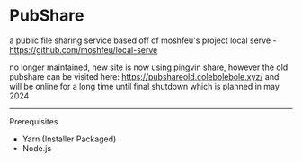 # PubShare

a public file sharing service based off of moshfeu's project local serve - https://github.com/moshfeu/local-serve



no longer maintained, new site is now using pingvin share, however the old pubshare can be visited here: https://pubshareold.colebolebole.xyz/ and will be online for a long time until final shutdown which is planned in may 2024

---

Prerequisites

- Yarn (Installer Packaged)
- Node.js


